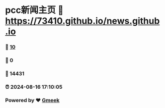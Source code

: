 # pcc新闻主页 :link: https://73410.github.io/news.github.io 
### :page_facing_up: [10](https://73410.github.io/news.github.io/tag.html) 
### :speech_balloon: 0 
### :hibiscus: 14431 
### :alarm_clock: 2024-08-16 17:10:05 
### Powered by :heart: [Gmeek](https://github.com/Meekdai/Gmeek)
